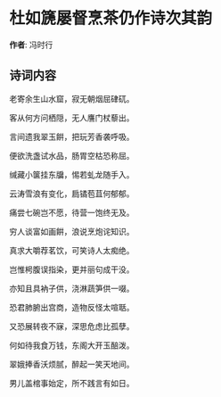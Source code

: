 # 杜如篪屡督烹茶仍作诗次其韵

**作者**: 冯时行

## 诗词内容

老寄余生山水窟，寂无朝烟屈硉矹。

客从何方问栖隠，无人譍门杖藜出。

言间遗我翠玉餠，把玩芳香袭呼吸。

便欲洗盏试水品，肠胃空枯恐称屈。

缄藏小箧挂东牖，惕若虬龙随手入。

云涛雪浪有变化，扃𫔎苞苴何郁郁。

痛尝七碗岂不愿，待营一饱终无及。

穷人谈富如画餠，浪说烹炮诧知识。

真求大嚼荐茗饮，可笑诗人太痴绝。

岂惟枵腹误指染，更并丽句成干没。

亦知且具衲子供，浇淋蔬笋供一啜。

恐君肺腑出宫商，造物反怪太喧聒。

又恐展转夜不寐，深思危虑比孤孽。

何如待我食万钱，东阁大开玉醅泼。

翠娥捧香沃烦腻，醉起一笑天地间。

男儿盖棺事始定，所不践言有如日。

